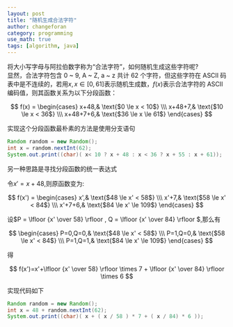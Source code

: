 ```yaml
---
layout: post
title: "随机生成合法字符"
author: changeforan
category: programming
use_math: true
tags: [algorithm, java]
---
```


将大小写字母与阿拉伯数字称为“合法字符”，如何随机生成这些字符呢?  
显然，合法字符包含 0 ~ 9, A ~ Z, a ~ z 共计 62 个字符，但这些字符在 ASCII 码表中是不连续的，若用$x,x\in [0,61]$表示随机生成数，$f(x)$表示合法字符的 ASCII 编码值，则其函数关系为以下分段函数：

$$
f(x) =
\begin{cases}
x+48,& \text{$0 \le x < 10$} \\\
x+48+7,& \text{$10 \le x < 36$} \\\
x+48+7+6,& \text{$36 \le x \le 61$}
\end{cases}
$$

<!--more-->

实现这个分段函数最朴素的方法是使用分支语句

```java
Random random = new Random(); 
int x = random.nextInt(62);
System.out.print((char)( x< 10 ? x + 48 : x < 36 ? x + 55 : x + 61));
```  

另一种思路是寻找分段函数的统一表达式

令$x' = x + 48$,则原函数变为:

$$
 f(x') =
\begin{cases}
x',& \text{$48 \le x' < 58$} \\\
x'+7,& \text{$58 \le x' < 84$} \\\
x'+7+6,& \text{$84 \le x' \le 109$}
\end{cases}
$$

设$P = \lfloor {x' \over 58} \rfloor , Q = \lfloor {x' \over 84} \rfloor $,那么有

$$
\begin{cases}
P=0,Q=0,& \text{$48 \le x' < 58$} \\\
P=1,Q=0,& \text{$58 \le x' < 84$} \\\
P=1,Q=1,& \text{$84 \le x' \le 109$}
\end{cases}
$$

得

$$
f(x')=x'+\lfloor {x' \over 58} \rfloor \times 7 + \lfloor {x' \over 84} \rfloor  \times 6
$$

实现代码如下

```java
Random random = new Random();
int x = 48 + random.nextInt(62);
System.out.print((char)( x + ( x / 58 ) * 7 + ( x / 84) * 6 ));
```
